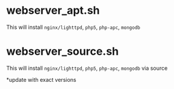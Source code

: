 webserver_apt.sh 
===============
This will install `nginx/lighttpd`, `php5`, `php-apc`, `mongodb`

webserver_source.sh 
===============
This will install `nginx/lighttpd`, `php5`, `php-apc`, `mongodb` via source

*update with exact versions